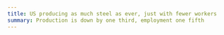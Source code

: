 ```yaml
---
title: US producing as much steel as ever, just with fewer workers
summary: Production is down by one third, employment one fifth
---
```

